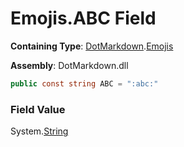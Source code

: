 # Emojis\.ABC Field

**Containing Type**: [DotMarkdown](../../README.md)\.[Emojis](../README.md)

**Assembly**: DotMarkdown\.dll

```csharp
public const string ABC = ":abc:"
```

### Field Value

System\.[String](https://docs.microsoft.com/en-us/dotnet/api/system.string)